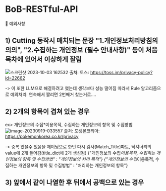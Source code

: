 # BoB-RESTful-API

📌 예외사항
## 1) Cutting 동작시 매치되는 문장 "1.개인정보처리방침의 의의", "2.수집하는 개인정보 (필수 안내사항)" 등이 처음 목차에 있어서 이상하게 잘림

![스크린샷 2023-10-03 162532](https://github.com/S-SIRIUS/BoB-RESTful-API/assets/109223193/9fa290ca-7c56-48cd-962e-f185d532f4c3)
출처: 토스: https://toss.im/privacy-policy?id=22662

-> 이 또한 LLM으로 해결하려고 했는데 생각보다 성능 떨어짐 따라서 Rule 알고리즘으로 예외처리: 연속해서 짤리면 2번째거 찾는거로....


## 2) 2개의 항목이 겹쳐 있는 경우
   ex> 개인정보의 수집*이용목적, 수집하는 개인정보의 항목 및 수집방법
![image-20230919-033557](https://github.com/S-SIRIUS/BoB-RESTful-API/assets/109223193/fc88f609-8030-49f0-946c-168369e79bf6)
출처: 포켓몬코리아: https://pokemonkorea.co.kr/privacy

-> 중복 있을수 있음을 체이닝으로 한번 다시 검사(Match_Title)파트, 딕셔너리의 value에 2개 들어감(title_dict에 2개 생성됨)
{"개인정보의 수집*이용목적, 수집하는 개인정보의 항목 및 수집방법" : "개인정보의 처리 목적"}
{"개인정보의 수집*이용목적, 수집하는 개인정보의 항목 및 수집방법" : "처리하는 개인정보의 항목"}

## 3) 앞에서 같이 나열한 후 뒤에서 공백으로 있는 경우 








